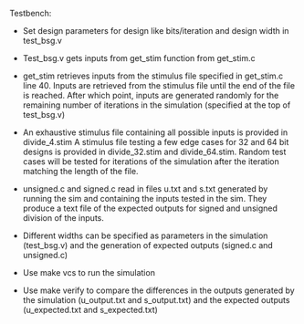 Testbench:

- Set design parameters for design like bits/iteration and design width in test_bsg.v

- Test_bsg.v gets inputs from get_stim function from get_stim.c

- get_stim retrieves inputs from the stimulus file specified in get_stim.c line 40.
Inputs are retrieved from the stimulus file until the end of the file is reached.
After which point, inputs are generated randomly for the remaining number of iterations
in the simulation (specified at the top of test_bsg.v)

- An exhaustive stimulus file containing all possible inputs is provided in divide_4.stim
A stimulus file testing a few edge cases for 32 and 64 bit designs is provided in
divide_32.stim and divide_64.stim. Random test cases will be tested for iterations of
the simulation after the iteration matching the length of the file.

- unsigned.c and signed.c read in files u.txt and s.txt generated by running the sim
and containing the inputs tested in the sim. They produce a text file of the expected
outputs for signed and unsigned division of the inputs.

- Different widths can be specified as parameters in the simulation (test_bsg.v) and
the generation of expected outputs (signed.c and unsigned.c)

- Use make vcs to run the simulation

- Use make verify to compare the differences in the outputs generated by the simulation
(u_output.txt and s_output.txt) and the expected outputs (u_expected.txt and
s_expected.txt)